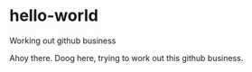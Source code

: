 # hello-world
Working out github business

Ahoy there. Doog here, trying to work out this github business.

